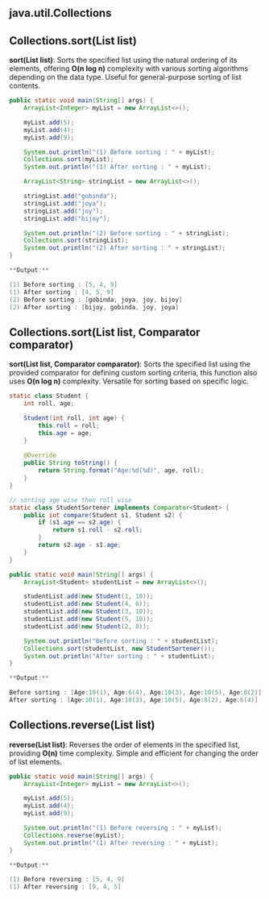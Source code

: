 ## java.util.Collections


## Collections.sort(List list)

**sort(List list)**: Sorts the specified list using the natural ordering of its elements, offering **O(n log n)** complexity with various sorting algorithms depending on the data type. Useful for general-purpose sorting of list contents.

```java
public static void main(String[] args) {
	ArrayList<Integer> myList = new ArrayList<>();

	myList.add(5);
	myList.add(4);
	myList.add(9);

	System.out.println("(1) Before sorting : " + myList);
	Collections.sort(myList);
	System.out.println("(1) After sorting : " + myList);

	ArrayList<String> stringList = new ArrayList<>();

	stringList.add("gobinda");
	stringList.add("joya");
	stringList.add("joy");
	stringList.add("bijoy");

	System.out.println("(2) Before sorting : " + stringList);
	Collections.sort(stringList);
	System.out.println("(2) After sorting : " + stringList);
}

**Output:**

(1) Before sorting : [5, 4, 9]
(1) After sorting : [4, 5, 9]
(2) Before sorting : [gobinda, joya, joy, bijoy]
(2) After sorting : [bijoy, gobinda, joy, joya]
```



## Collections.sort(List list, Comparator comparator)

**sort(List list, Comparator comparator)**: Sorts the specified list using the provided comparator for defining custom sorting criteria, this function also uses **O(n log n)** complexity. Versatile for sorting based on specific logic.

```java
static class Student {
	int roll, age;

	Student(int roll, int age) {
		this.roll = roll;
		this.age = age;
	}
	
	@Override
	public String toString() {
		return String.format("Age:%d(%d)", age, roll);
	}
}

// sorting age wise then roll wise
static class StudentSortener implements Comparator<Student> {
	public int compare(Student s1, Student s2) {
		if (s1.age == s2.age) {
			return s1.roll - s2.roll;
		}
		return s2.age - s1.age;
	}
}

public static void main(String[] args) {
	ArrayList<Student> studentList = new ArrayList<>();

	studentList.add(new Student(1, 10));
	studentList.add(new Student(4, 6));
	studentList.add(new Student(3, 10));
	studentList.add(new Student(5, 10));
	studentList.add(new Student(2, 8));

	System.out.println("Before sorting : " + studentList);
	Collections.sort(studentList, new StudentSortener());
	System.out.println("After sorting : " + studentList);
}

**Output:**

Before sorting : [Age:10(1), Age:6(4), Age:10(3), Age:10(5), Age:8(2)]
After sorting : [Age:10(1), Age:10(3), Age:10(5), Age:8(2), Age:6(4)]
```


## Collections.reverse(List list)

**reverse(List list)**: Reverses the order of elements in the specified list, providing **O(n)** time complexity. Simple and efficient for changing the order of list elements.

```java
public static void main(String[] args) {
	ArrayList<Integer> myList = new ArrayList<>();

	myList.add(5);
	myList.add(4);
	myList.add(9);

	System.out.println("(1) Before reversing : " + myList);
	Collections.reverse(myList);
	System.out.println("(1) After reversing : " + myList);
}

**Output:**

(1) Before reversing : [5, 4, 9]
(1) After reversing : [9, 4, 5]
```
